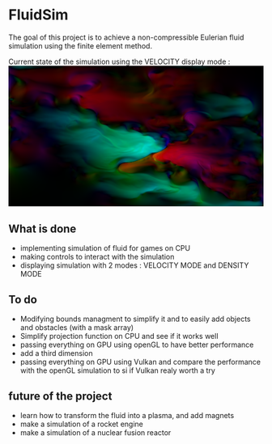 # FluidSim
The goal of this project is to achieve a non-compressible Eulerian fluid simulation using the finite element method. 

Current state of the simulation using the VELOCITY display mode : 
![](resources/images/fluid2.png)


## What is done 
- implementing simulation of fluid for games on CPU
- making controls to interact with the simulation
- displaying simulation with 2 modes : VELOCITY MODE and DENSITY MODE

## To do
- Modifying bounds managment to simplify it and to easily add objects and obstacles (with a mask array)
- Simplify projection function on CPU and see if it works well
- passing everything on GPU using openGL to have better performance
- add a third dimension
- passing everything on GPU using Vulkan and compare the performance with the openGL simulation to si if Vulkan realy worth a try

## future of the project
- learn how to transform the fluid into a plasma, and add magnets
- make a simulation of a rocket engine
- make a simulation of a nuclear fusion reactor
